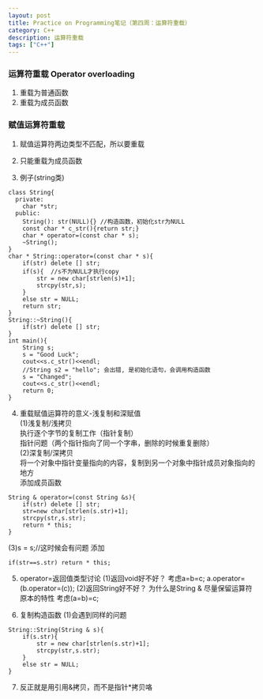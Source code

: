 ```yaml
---
layout: post
title: Practice on Programming笔记（第四周：运算符重载）
category: C++
description: 运算符重载
tags: ["C++"]
---
```


### 运算符重载 Operator overloading
1. 重载为普通函数
2. 重载为成员函数

### 赋值运算符重载
1. 赋值运算符两边类型不匹配，所以要重载
2. 只能重载为成员函数

3. 例子(string类)

```
class String{  
  private:  
    char *str;  
  public:  
    String(): str(NULL){} //构造函数，初始化str为NULL  
    const char * c_str(){return str;}  
    char * operator=(const char * s);  
    ~String();  
}  
char * String::operator=(const char * s){  
    if(str) delete [] str;  
    if(s){  //s不为NULL才执行copy  
        str = new char[strlen(s)+1];  
        strcpy(str,s);  
    }  
    else str = NULL;  
    return str;  
}  
String::~String(){  
    if(str) delete [] str;  
}  
int main(){  
    String s;  
    s = "Good Luck";  
    cout<<s.c_str()<<endl;  
    //String s2 = "hello"; 会出错, 是初始化语句，会调用构造函数  
    s = "Changed";  
    cout<<s.c_str()<<endl;  
    return 0;  
}  
```

4. 重载赋值运算符的意义-浅复制和深赋值  
(1)浅复制/浅拷贝  
执行逐个字节的复制工作（指针复制）  
指针问题（两个指针指向了同一个字串，删除的时候重复删除）  
(2)深复制/深拷贝  
将一个对象中指针变量指向的内容，复制到另一个对象中指针成员对象指向的地方  
添加成员函数  

```
String & operator=(const String &s){  
    if(str) delete [] str;  
    str=new char[strlen(s.str)+1];  
    strcpy(str,s.str);  
    return * this;  
}  
```

(3)s = s;//这时候会有问题
添加

```
if(str==s.str) return * this;
```

5. operator=返回值类型讨论
(1)返回void好不好？
考虑a=b=c;
a.operator=(b.operator=(c));
(2)返回String好不好？
为什么是String &
尽量保留运算符原本的特性
考虑(a=b)=c;

6. 复制构造函数
(1)会遇到同样的问题

```
String::String(String & s){
    if(s.str){    
        str = new char[strlen(s.str)+1];    
        strcpy(str,s.str);    
    }    
    else str = NULL;    
}  
```

7. 反正就是用引用&拷贝，而不是指针*拷贝咯
